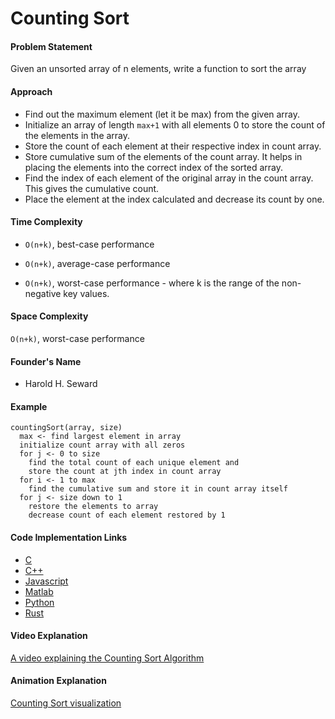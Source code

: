# Counting Sort

#### Problem Statement

Given an unsorted array of n elements, write a function to sort the array

#### Approach

- Find out the maximum element (let it be max) from the given array.
- Initialize an array of length `max+1` with all elements 0 to store the count of the elements in the array.
- Store the count of each element at their respective index in count array.
- Store cumulative sum of the elements of the count array. It helps in placing the elements into the correct index of the sorted array.
- Find the index of each element of the original array in the count array. This gives the cumulative count.
- Place the element at the index calculated and decrease its count by one.

#### Time Complexity

- `O(n+k)`, best-case performance

- `O(n+k)`, average-case performance

- `O(n+k)`, worst-case performance - where k is the range of the non-negative key values.

#### Space Complexity

`O(n+k)`, worst-case performance

#### Founder's Name

- Harold H. Seward

#### Example

```
countingSort(array, size)
  max <- find largest element in array
  initialize count array with all zeros
  for j <- 0 to size
    find the total count of each unique element and
    store the count at jth index in count array
  for i <- 1 to max
    find the cumulative sum and store it in count array itself
  for j <- size down to 1
    restore the elements to array
    decrease count of each element restored by 1
```

#### Code Implementation Links

- [C](https://github.com/TheAlgorithms/C/blob/master/sorting/counting_sort.c)
- [C++](https://github.com/TheAlgorithms/C-Plus-Plus/blob/master/sorting/counting_sort.cpp)
- [Javascript](https://github.com/TheAlgorithms/Javascript/blob/master/Sorts/CountingSort.js)
- [Matlab](https://github.com/TheAlgorithms/MATLAB-Octave/blob/master/algorithms/sorting/counting_sort.m)
- [Python](https://github.com/TheAlgorithms/Python/blob/master/sorts/counting_sort.py)
- [Rust](https://github.com/TheAlgorithms/Rust/blob/master/src/sorting/counting_sort.rs)

#### Video Explanation

[A video explaining the Counting Sort Algorithm](https://www.youtube.com/watch?v=7zuGmKfUt7s)

#### Animation Explanation

[Counting Sort visualization](https://www.cs.usfca.edu/~galles/visualization/CountingSort.html)
